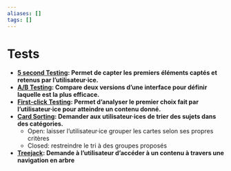 ```yaml
---
aliases: []
tags: []
---
```


# Tests

- **[5 second Testing](https://www.nngroup.com/articles/testing-visual-design/): Permet de capter les premiers éléments captés et retenus par l’utilisateur·ice.**
- **[A/B Testing](https://www.nngroup.com/articles/putting-ab-testing-in-its-place/): Compare deux versions d’une interface pour définir laquelle est la plus efficace.**
- **[First-click Testing](https://www.nngroup.com/articles/testing-visual-design/): Permet d’analyser le premier choix fait par l’utilisateur·ice pour atteindre un contenu donné.**
- **[Card Sorting](https://www.nngroup.com/articles/card-sorting-definition/): Demander aux utilisateur·ices de trier des sujets dans des catégories.**
    - Open: laisser l’utilisateur·ice grouper les cartes selon ses propres critères
    - Closed: restreindre le tri à des groupes proposés
- **[Treejack](https://www.nngroup.com/articles/tree-testing/): Demande à l’utilisateur d’accéder à un contenu à travers une navigation en arbre**